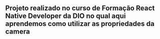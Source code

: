 ## Projeto realizado no curso de Formação React Native Developer da DIO no qual aqui aprendemos como utilizar as propriedades da camera 
